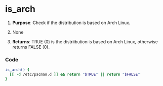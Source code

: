 # is_arch

1. **Purpose**: Check if the distribution is based on Arch Linux.

2. None

3. **Returns**: TRUE (0) is the distriibution is based on Arch Linux, otherwise returns FALSE (0).

### Code
```bash
is_arch() {
  [[ -d /etc/pacman.d ]] && return "$TRUE" || return "$FALSE"
}
```
